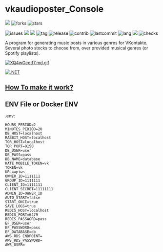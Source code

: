 
# vkaudioposter_Console
![](https://img.shields.io/github/followers/rhiskey?style=social)
![forks](https://img.shields.io/github/forks/rhiskey/vkaudioposter_Console?style=social)
![stars](https://img.shields.io/github/stars/rhiskey/vkaudioposter_Console?style=social)

![issues](https://img.shields.io/github/issues/rhiskey/vkaudioposter_Console)
![](https://img.shields.io/github/issues-closed-raw/rhiskey/vkaudioposter_Console)
![](https://img.shields.io/github/license/rhiskey/vkaudioposter_Console)
![tag](https://img.shields.io/github/v/tag/rhiskey/vkaudioposter_Console)
![release](https://img.shields.io/github/v/release/rhiskey/vkaudioposter_Console)
![contrib](https://img.shields.io/github/contributors/rhiskey/vkaudioposter_Console)
![lastcommit](https://img.shields.io/github/last-commit/rhiskey/vkaudioposter_Console)
![lang](https://img.shields.io/github/languages/count/rhiskey/vkaudioposter_Console)
![](https://img.shields.io/github/commit-activity/m/rhiskey/vkaudioposter_Console)
![checks](https://img.shields.io/github/checks-status/rhiskey/vkaudioposter_Console/main)


A program for generating music posts in various genres for VKontakte.
Several photo stocks to choose from, over provided musical genres (or Spotify playlists).

[![XQ4wGcetf7.md.gif](https://s4.gifyu.com/images/XQ4wGcetf7.md.gif)](https://gifyu.com/image/ZZNO)

[![.NET](https://github.com/rhiskey/vkaudioposter_Console/actions/workflows/dotnet.yml/badge.svg)](https://github.com/rhiskey/vkaudioposter_Console/actions/workflows/dotnet.yml)

## [How To make it work?](https://github.com/rhiskey/vkaudioposter_Console/wiki)

## ENV File or Docker ENV
.env:
```
HOURS_PERIOD=2
MINUTES_PERIOD=20
DB_HOST=localhost
RABBIT_HOST=localhost
TOR_HOST=localhost
TOR_PORT=9150
DB_USER=user
DB_PASS=pass
DB_NAME=database
KATE_MOBILE_TOKEN=vk
TOKEN=vk
URL=apiws
OWNER_ID=1111111
GROUP_ID=1111111
CLIENT_ID=1111111
CLIENT_SECRET=11111111
ADMIN_ID=OWNER_ID
AUTO_START=false
START_ONCE=true
SAVE_LOGS=true
REDIS_HOST=localhost
REDIS_PORT=6479
REDIS_PASSWORD=pass
EF_USER=user
EF_PASSWORD=pass
EF_DATABASE=db
AWS_RDS_ENDPOINT=
AWS_RDS_PASSWORD=
AWS_USER=
```
